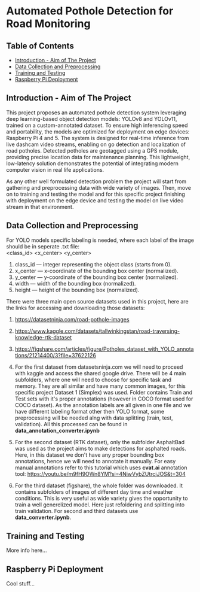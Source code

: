 # Automated Pothole Detection for Road Monitoring

## Table of Contents
- [Introduction - Aim of The Project](#introduction)
- [Data Collection and Preprocessing](#data-preprocessing)
- [Training and Testing](#training)
- [Raspberry Pi Deployment](#raspberry-pi])

## Introduction - Aim of The Project
This project proposes an automated pothole detection system leveraging deep learning-based object detection models: YOLOv8 and YOLOv11, trained on a custom-annotated dataset. To ensure high inferencing speed and portability, the models are optimized for deployment on edge devices: Raspberry Pi 4 and 5. The system is designed for real-time inference from live dashcam video streams, enabling on go detection and localization of road potholes. Detected potholes are geotagged using a GPS module, providing precise location data for maintenance planning. This lightweight, low-latency solution demonstrates the potential of integrating modern computer vision in real life applications.

As any other well formulated detection problem the project will start from gathering and preprocessing data with wide variety of images. Then, move on to training and testing the model and for this specific project finishing with deployment on the edge device and testing the model on live video stream in that environment.

## Data Collection and Preprocessing
For YOLO models specific labeling is needed, where each label of the image should be in seperate .txt file: <br>
<class_id> <x_center> <y_center> <width> <height>
1. class_id — integer representing the object class (starts from 0).
2. x_center — x-coordinate of the bounding box center (normalized).
3. y_center — y-coordinate of the bounding box center (normalized).
4. width — width of the bounding box (normalized).
5. height — height of the bounding box (normalized).

There were three main open source datasets used in this project, here are the links for accessing and downloading those datasets:
1. https://datasetninja.com/road-pothole-images
2. https://www.kaggle.com/datasets/tallwinkingstan/road-traversing-knowledge-rtk-dataset
3. https://figshare.com/articles/figure/Potholes_dataset_with_YOLO_annotations/21214400/3?file=37622126

1. For the first dataset from datasetsninja.com we will need to proceed with kaggle and access the shared google drive. There will be 4 main subfolders, where one will need to choose for specific task and memory. They are all similar and have many common images, for this specific project Dataset 1 (Simplex) was used. Folder contains Train and Test sets with it's proper annotations (however in COCO format used for COCO dataset). As the annotation labels are all given in one file and we have different labeling format other then YOLO format, some preprocessing will be needed alng with data splitting (train, test, validation). All this processed can be found in **data_annotation_converter.ipynb**
2. For the second dataset (RTK dataset), only the subfolder AsphaltBad was used as the project aims to make detections for asphalted roads. Here, in this dataset we don't have any proper bounding box annotations, hence we will need to annotate it manually. For easy manual annotations refer to this tutorial which uses **cvat.ai** annotation tool:
https://youtu.be/m9fH9OWn8YM?si=4NiwVybZUtrcjJOS&t=304
3. For the third dataset (figshare), the whole folder was downloaded. It contains subfolders of images of different day time and weather conditions. This is very useful as wide variety gives the opportunity to train a well generelized model. Here just refoldering and splitting into train validation. For second and third datasets use **data_converter.ipynb**.


## Training and Testing
More info here...

## Raspberry Pi Deployment
Cool stuff...